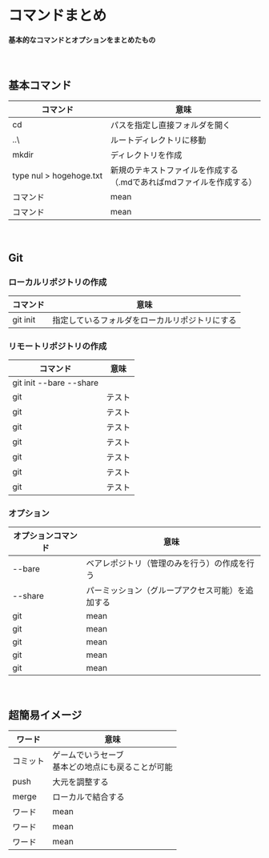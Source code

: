 # コマンドまとめ

#### 基本的なコマンドとオプションをまとめたもの
<br>

## 基本コマンド
| コマンド | 意味 |
| ---- | ---- |
| cd | パスを指定し直接フォルダを開く |
| ..\ | ルートディレクトリに移動 |
| mkdir | ディレクトリを作成 |
| type nul > hogehoge.txt | 新規のテキストファイルを作成する<br> （.mdであればmdファイルを作成する） |
| コマンド | mean |
| コマンド | mean |

<br>

## Git

### ローカルリポジトリの作成

| コマンド | 意味 |
| ---- | ---- |
| git init | 指定しているフォルダをローカルリポジトリにする |


### リモートリポジトリの作成

| コマンド | 意味 |
| ---- | ---- |
| git init --bare --share |  |
| git | テスト |
| git | テスト |
| git | テスト |
| git | テスト |
| git | テスト |
| git | テスト |
| git | テスト |

### オプション

| オプションコマンド | 意味 |
| ---- | ---- |
| --bare | ベアレポジトリ（管理のみを行う）の作成を行う |
| --share | パーミッション（グループアクセス可能）を追加する |
| git | mean |
| git | mean |
| git | mean |
| git | mean |
| git | mean |

<br>

## 超簡易イメージ
| ワード | 意味 |
| ---- | ---- |
| コミット | ゲームでいうセーブ<br>基本どの地点にも戻ることが可能 |
| push | 大元を調整する |
| merge | ローカルで結合する |
| ワード | mean |
| ワード | mean |
| ワード | mean |




